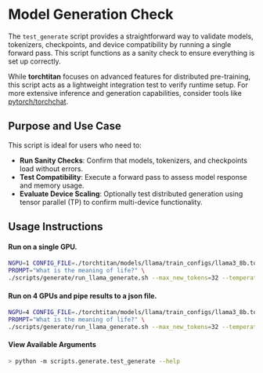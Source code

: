 # Model Generation Check

The `test_generate` script provides a straightforward way to validate models, tokenizers, checkpoints, and device compatibility by running a single forward pass. This script functions as a sanity check to ensure everything is set up correctly.

While **torchtitan** focuses on advanced features for distributed pre-training, this script acts as a lightweight integration test to verify runtime setup. For more extensive inference and generation capabilities, consider tools like [pytorch/torchchat](https://github.com/pytorch/torchchat/).

## Purpose and Use Case

This script is ideal for users who need to:

- **Run Sanity Checks**: Confirm that models, tokenizers, and checkpoints load without errors.
- **Test Compatibility**: Execute a forward pass to assess model response and memory usage.
- **Evaluate Device Scaling**: Optionally test distributed generation using tensor parallel (TP) to confirm multi-device functionality.

## Usage Instructions

#### Run on a single GPU.

```bash
NGPU=1 CONFIG_FILE=./torchtitan/models/llama/train_configs/llama3_8b.toml CHECKPOINT_DIR=./outputs/checkpoint/ \
PROMPT="What is the meaning of life?" \
./scripts/generate/run_llama_generate.sh --max_new_tokens=32 --temperature=0.8 --seed=3
```

#### Run on 4 GPUs and pipe results to a json file.

```bash
NGPU=4 CONFIG_FILE=./torchtitan/models/llama/train_configs/llama3_8b.toml CHECKPOINT_DIR=./outputs/checkpoint/ \
PROMPT="What is the meaning of life?" \
./scripts/generate/run_llama_generate.sh --max_new_tokens=32 --temperature=0.8 --seed=3 --out > output.json
```

#### View Available Arguments

```bash
> python -m scripts.generate.test_generate --help
```
